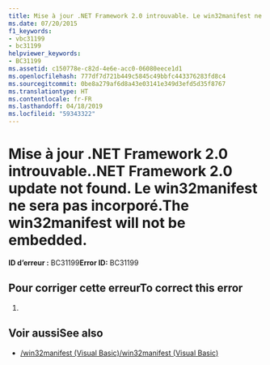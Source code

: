 ```yaml
---
title: Mise à jour .NET Framework 2.0 introuvable. Le win32manifest ne sera pas incorporé.
ms.date: 07/20/2015
f1_keywords:
- vbc31199
- bc31199
helpviewer_keywords:
- BC31199
ms.assetid: c150778e-c82d-4e6e-acc0-06080eece1d1
ms.openlocfilehash: 777df7d721b449c5845c49bbfc443376283fd8c4
ms.sourcegitcommit: 0be8a279af6d8a43e03141e349d3efd5d35f8767
ms.translationtype: HT
ms.contentlocale: fr-FR
ms.lasthandoff: 04/18/2019
ms.locfileid: "59343322"
---
```

# <a name="net-framework-20-update-not-found-the-win32manifest-will-not-be-embedded"></a><span data-ttu-id="126e2-103">Mise à jour .NET Framework 2.0 introuvable.</span><span class="sxs-lookup"><span data-stu-id="126e2-103">.NET Framework 2.0 update not found.</span></span> <span data-ttu-id="126e2-104">Le win32manifest ne sera pas incorporé.</span><span class="sxs-lookup"><span data-stu-id="126e2-104">The win32manifest will not be embedded.</span></span>
<span data-ttu-id="126e2-105">**ID d’erreur :** BC31199</span><span class="sxs-lookup"><span data-stu-id="126e2-105">**Error ID:** BC31199</span></span>  
  
## <a name="to-correct-this-error"></a><span data-ttu-id="126e2-106">Pour corriger cette erreur</span><span class="sxs-lookup"><span data-stu-id="126e2-106">To correct this error</span></span>  
  
1. 
  
## <a name="see-also"></a><span data-ttu-id="126e2-107">Voir aussi</span><span class="sxs-lookup"><span data-stu-id="126e2-107">See also</span></span>

- [<span data-ttu-id="126e2-108">/win32manifest (Visual Basic)</span><span class="sxs-lookup"><span data-stu-id="126e2-108">/win32manifest (Visual Basic)</span></span>](../../visual-basic/reference/command-line-compiler/win32manifest.md)
